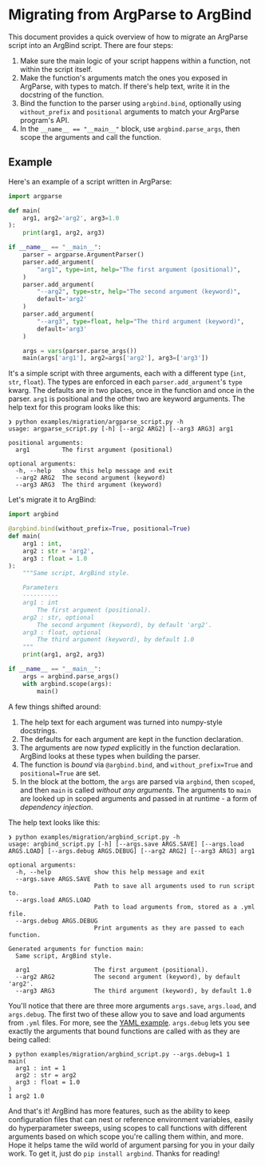 # Migrating from ArgParse to ArgBind

This document provides a quick overview of how to migrate an
ArgParse script into an ArgBind script. There are four steps:

1. Make sure the main logic of your script happens within a function, not within the script itself.
2. Make the function's arguments match the ones you exposed in ArgParse, with types to match. If there's help text, write it in the docstring of the function.
3. Bind the function to the parser using `argbind.bind`, optionally using `without_prefix` and `positional` arguments to match your ArgParse program's API.
4. In the `__name__ == "__main__"` block, use `argbind.parse_args`, then scope the arguments and call the function.

## Example

Here's an example of a script written in ArgParse:

```python
import argparse

def main(
    arg1, arg2='arg2', arg3=1.0
):
    print(arg1, arg2, arg3)

if __name__ == "__main__":
    parser = argparse.ArgumentParser()
    parser.add_argument(
        "arg1", type=int, help="The first argument (positional)",
    )
    parser.add_argument(
        "--arg2", type=str, help="The second argument (keyword)",
        default='arg2'
    )
    parser.add_argument(
        "--arg3", type=float, help="The third argument (keyword)",
        default='arg3'
    )

    args = vars(parser.parse_args())
    main(args['arg1'], arg2=args['arg2'], arg3=['arg3'])
```

It's a simple script with three arguments, each with a different 
type (`int`, `str`, `float`). The types are enforced in each
`parser.add_argument`'s `type` kwarg. The defaults are in two
places, once in the function and once in the parser.
`arg1` is positional and the other two are keyword arguments. The help
text for this program looks like this:

```
❯ python examples/migration/argparse_script.py -h
usage: argparse_script.py [-h] [--arg2 ARG2] [--arg3 ARG3] arg1

positional arguments:
  arg1         The first argument (positional)

optional arguments:
  -h, --help   show this help message and exit
  --arg2 ARG2  The second argument (keyword)
  --arg3 ARG3  The third argument (keyword)
```

Let's migrate it to ArgBind:

```python
import argbind

@argbind.bind(without_prefix=True, positional=True)
def main(
    arg1 : int, 
    arg2 : str = 'arg2', 
    arg3 : float = 1.0
):
    """Same script, ArgBind style.

    Parameters
    ----------
    arg1 : int
        The first argument (positional).
    arg2 : str, optional
        The second argument (keyword), by default 'arg2'.
    arg3 : float, optional
        The third argument (keyword), by default 1.0
    """    
    print(arg1, arg2, arg3)

if __name__ == "__main__":
    args = argbind.parse_args()
    with argbind.scope(args):
        main()
```

A few things shifted around:

1. The help text for each argument was turned into numpy-style docstrings.
2. The defaults for each argument are kept in the function declaration.
3. The arguments are now *typed* explicitly in the function declaration. ArgBind looks at these types when building the parser.
4. The function is *bound* via `@argbind.bind`, and `without_prefix=True` and `positional=True` are set.
5. In the block at the bottom, the `args` are parsed via `argbind`, then `scoped`, and then `main` is called *without any arguments*. The arguments to `main` are looked up in scoped arguments and passed in at runtime - a form of *dependency injection*.

The help text looks like this:

```
❯ python examples/migration/argbind_script.py -h
usage: argbind_script.py [-h] [--args.save ARGS.SAVE] [--args.load ARGS.LOAD] [--args.debug ARGS.DEBUG] [--arg2 ARG2] [--arg3 ARG3] arg1

optional arguments:
  -h, --help            show this help message and exit
  --args.save ARGS.SAVE
                        Path to save all arguments used to run script to.
  --args.load ARGS.LOAD
                        Path to load arguments from, stored as a .yml file.
  --args.debug ARGS.DEBUG
                        Print arguments as they are passed to each function.

Generated arguments for function main:
  Same script, ArgBind style.

  arg1                  The first argument (positional).
  --arg2 ARG2           The second argument (keyword), by default 'arg2'.
  --arg3 ARG3           The third argument (keyword), by default 1.0
```

You'll notice that there are three more arguments `args.save`, `args.load`, and `args.debug`. The first two of these allow you to save and load arguments from `.yml` files. For more, see the [YAML example](../yaml). `args.debug` lets you see exactly the arguments that bound functions are called with as they are being called:

```
❯ python examples/migration/argbind_script.py --args.debug=1 1
main(
  arg1 : int = 1
  arg2 : str = arg2
  arg3 : float = 1.0
)
1 arg2 1.0
```

And that's it! ArgBind has more features, such as the ability to keep configuration files that can nest or reference environment variables, 
easily do hyperparameter sweeps, using scopes to call functions with
different arguments based on which scope you're calling them within, 
and more. 
Hope it helps tame the wild world of argument parsing for you in your 
daily work. To get it, just do `pip install argbind`. Thanks for 
reading!

